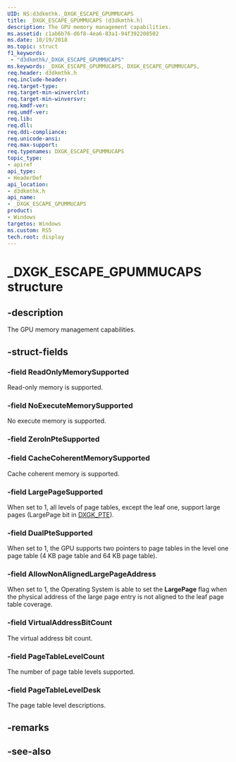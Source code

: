 ```yaml
---
UID: NS:d3dkmthk._DXGK_ESCAPE_GPUMMUCAPS
title: _DXGK_ESCAPE_GPUMMUCAPS (d3dkmthk.h)
description: The GPU memory management capabilities.
ms.assetid: c1ab6b76-d6f8-4ea6-83a1-94f392208502
ms.date: 10/19/2018
ms.topic: struct
f1_keywords:
 - "d3dkmthk/_DXGK_ESCAPE_GPUMMUCAPS"
ms.keywords: _DXGK_ESCAPE_GPUMMUCAPS, DXGK_ESCAPE_GPUMMUCAPS, 
req.header: d3dkmthk.h
req.include-header:
req.target-type:
req.target-min-winverclnt:
req.target-min-winversvr:
req.kmdf-ver:
req.umdf-ver:
req.lib:
req.dll:
req.ddi-compliance:
req.unicode-ansi:
req.max-support:
req.typenames: DXGK_ESCAPE_GPUMMUCAPS
topic_type: 
- apiref
api_type: 
- HeaderDef
api_location: 
- d3dkmthk.h
api_name: 
- _DXGK_ESCAPE_GPUMMUCAPS
product:
- Windows
targetos: Windows
ms.custom: RS5
tech.root: display
---
```


# _DXGK_ESCAPE_GPUMMUCAPS structure

## -description

The GPU memory management capabilities.

## -struct-fields

### -field ReadOnlyMemorySupported

Read-only memory is supported.

### -field NoExecuteMemorySupported

No execute memory is supported.

### -field ZeroInPteSupported
 
### -field CacheCoherentMemorySupported

Cache coherent memory is supported.

### -field LargePageSupported

When set to 1, all levels of page tables, except the leaf one, support large pages (LargePage bit in [DXGK_PTE](../d3dukmdt/ns-d3dukmdt-_dxgk_pte.md)).

### -field DualPteSupported

When set to 1, the GPU supports two pointers to page tables in the level one page table (4 KB page table and 64 KB page table).

### -field AllowNonAlignedLargePageAddress

When set to 1, the Operating System is able to set the **LargePage** flag when the physical address of the large page entry is not aligned to the leaf page table coverage.

### -field VirtualAddressBitCount

The virtual address bit count.

### -field PageTableLevelCount

The number of page table levels supported.

### -field PageTableLevelDesk
 
The page table level descriptions.

## -remarks

## -see-also
